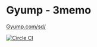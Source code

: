 # Gyump - 3memo

[Gyump.com/sd/](http://Gyump.com/sd/)

[![Circle CI](https://circleci.com/gh/masui/Gyump.svg?style=svg)](https://circleci.com/gh/masui/Gyump)


